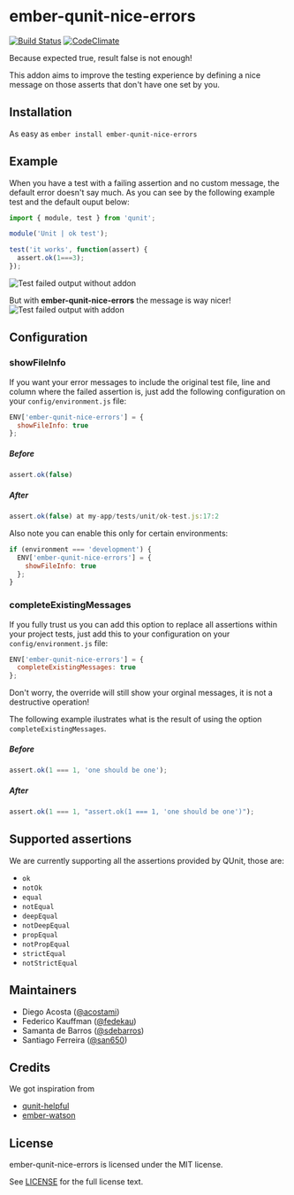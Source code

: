 # ember-qunit-nice-errors
[![Build Status](https://travis-ci.org/wyeworks/ember-qunit-nice-errors.svg?branch=master)](https://travis-ci.org/wyeworks/ember-qunit-nice-errors)
[![CodeClimate](https://codeclimate.com/repos/5787c7854f9655117c000601/badges/952448cd7794cef82460/gpa.svg)](https://codeclimate.com/repos/5787c7854f9655117c000601/feed)

 Because expected true, result false is not enough!

 This addon aims to improve the testing experience by defining a nice
 message on those asserts that don't have one set by you.

## Installation

As easy as `ember install ember-qunit-nice-errors`

## Example

When you have a test with a failing assertion and no custom message, the default error doesn't say much.
As you can see by the following example test and the default ouput below:

```js
import { module, test } from 'qunit';

module('Unit | ok test');

test('it works', function(assert) {
  assert.ok(1===3);
});
```
![Test failed output without addon](https://github.com/wyeworks/ember-qunit-nice-errors/raw/gh-pages/images/before.png)

But with **ember-qunit-nice-errors** the message is way nicer!
![Test failed output with addon](https://github.com/wyeworks/ember-qunit-nice-errors/raw/gh-pages/images/after.png)

## Configuration

### showFileInfo

If you want your error messages to include the original test file, line and column where the failed assertion is, just add the following configuration on your `config/environment.js` file:

```js
ENV['ember-qunit-nice-errors'] = {
  showFileInfo: true
};
```

##### Before
```js
assert.ok(false)
```

##### After
```js
assert.ok(false) at my-app/tests/unit/ok-test.js:17:2
```

Also note you can enable this only for certain environments:

```js
if (environment === 'development') {
  ENV['ember-qunit-nice-errors'] = {
    showFileInfo: true
  };
}
```

### completeExistingMessages

If you fully trust us you can add this option to replace all assertions within your project tests, just add this to your configuration on your `config/environment.js` file:

```js
ENV['ember-qunit-nice-errors'] = {
  completeExistingMessages: true
};
```

Don't worry, the override will still show your orginal messages, it is not a destructive operation!

The following example ilustrates what is the result of using the option `completeExistingMessages`.

##### Before
```js
assert.ok(1 === 1, 'one should be one');
```

##### After
```js
assert.ok(1 === 1, "assert.ok(1 === 1, 'one should be one')");
```

## Supported assertions

We are currently supporting all the assertions provided by QUnit, those are:

* `ok`
* `notOk`
* `equal`
* `notEqual`
* `deepEqual`
* `notDeepEqual`
* `propEqual`
* `notPropEqual`
* `strictEqual`
* `notStrictEqual`


## Maintainers

- Diego Acosta ([@acostami](https://github.com/acostami))
- Federico Kauffman ([@fedekau](https://github.com/fedekau))
- Samanta de Barros ([@sdebarros](https://github.com/sdebarros))
- Santiago Ferreira ([@san650](https://github.com/san650))

## Credits

We got inspiration from

- [qunit-helpful](https://github.com/bahmutov/qunit-helpful)
- [ember-watson](https://github.com/abuiles/ember-watson)

## License

ember-qunit-nice-errors is licensed under the MIT license.

See [LICENSE](./LICENSE.md) for the full license text.

